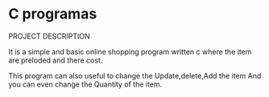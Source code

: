 # C programas

PROJECT DESCRIPTION

It is a simple and basic  online shopping program written c where the item are 
preloded and there cost.

This program can also useful to change the Update,delete,Add
the item And you can even change the Quantity of the item.


